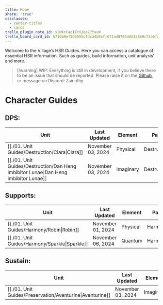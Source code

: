 ```yaml
---
title: Home
share: "true"
cssclasses:
  - center-titles
  - cards
trello_plugin_note_id: slMXrFacITcV2oX27YauW
trello_board_card_id: 6716b9ef505555cfdca4b8ef;671ad87454d33a8e9c73b6fa
---
```

Welcome to the Village’s HSR Guides. Here you can access a catalogue of essential HSR information. Such as guides, build information, unit analysis’ and more. 
>[!warning] WIP: 
>Everything is still in development, if you believe there to be an issue that should be reported. Please raise it on the [Github](https://github.com/Zainothy/HSRQuartz), or message on Discord: Zainothy
# Character Guides 

## **DPS:** 
| Unit                                                                                             | Last Updated      | Element   | Path        | Picture                                                                                                                 |
| ------------------------------------------------------------------------------------------------ | ----------------- | --------- | ----------- | ----------------------------------------------------------------------------------------------------------------------- |
| [[./01. Unit Guides/Destruction/Clara\|Clara]]                                       | November 03, 2024 | Physical  | Destruction | ![](https://i.imgur.com/mETG4q0.png)                                                                                    |
| [[./01. Unit Guides/Destruction/Dan Heng Imbibitor Lunae\|Dan Heng Imbibitor Lunae]] | November 03, 2024 | Imaginary | Destruction | ![](https://expertgamereviews.com/wp-content/uploads/2023/08/Honkai-Star-Rail-Imbibitor-Lunae-Splash-Art-1536x1536.png) |

## **Supports:**
| Unit                                                       | Last Updated      | Element  | Path    | Picture                                                                                                                                                                                                                                                                                                                            |
| ---------------------------------------------------------- | ----------------- | -------- | ------- | ---------------------------------------------------------------------------------------------------------------------------------------------------------------------------------------------------------------------------------------------------------------------------------------------------------------------------------- |
| [[./01. Unit Guides/Harmony/Robin\|Robin]]     | November 01, 2024 | Physical | Harmony | ![](https://external-content.duckduckgo.com/iu/?u=https%3A%2F%2Fstatic.wikia.nocookie.net%2Fhoukai-star-rail%2Fimages%2F9%2F92%2FCharacter_Robin_Splash_Art.png%2Frevision%2Flatest%2Fscale-to-width-down%2F1200%3Fcb%3D20240508021256&f=1&nofb=1&ipt=ad0c83724a7f49731ab724fc94eb4a0283e4ced21cb06302ad52334c14053a49&ipo=images) |
| [[./01. Unit Guides/Harmony/Sparkle\|Sparkle]] | November 06, 2024 | Quantum  | Harmony | ![](https://external-content.duckduckgo.com/iu/?u=https%3A%2F%2Fhsr.honeyhunterworld.com%2Fimg%2Fcharacter%2Fsparkle-character_cut_in_icon.webp&f=1&nofb=1&ipt=af3b90410d3242b9a0cf6b5293914e059c1a570cf66aca98677f1b757f854942&ipo=images)                                                                                        |


## **Sustain:**
| Unit                                                                  | Last Updated      | Element   | Path         | Picture                                                                                                                                                                                                                                                                                          |
| --------------------------------------------------------------------- | ----------------- | --------- | ------------ | ------------------------------------------------------------------------------------------------------------------------------------------------------------------------------------------------------------------------------------------------------------------------------------------------ |
| [[./01. Unit Guides/Preservation/Aventurine\|Aventurine]] | November 03, 2024 | Imaginary | Preservation | ![](https://external-content.duckduckgo.com/iu/?u=https%3A%2F%2Fact-upload.hoyoverse.com%2Fevent-ugc-hoyowiki%2F2024%2F02%2F06%2F23901508%2F314ba5caa6a606c2e5ac8a6fdec5d0d5_7949227915221858560.png&f=1&nofb=1&ipt=a441a7a98900ef90ab421d2a5b9cb5e554700b69a53eb889b3383c2180c5b5d0&ipo=images) |


